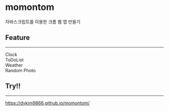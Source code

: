 # momontom
자바스크립트를 이용한 크롬 웹 앱 만들기


## Feature
___
Clock<br>
ToDoList<br>
Weather<br>
Random Photo<br>

## Try!!
___
https://dykim9866.github.io/momontom/
